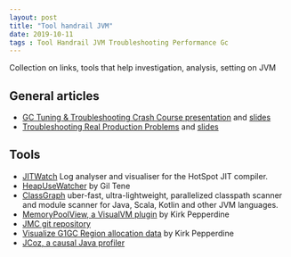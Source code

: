 ```yaml
---
layout: post
title: "Tool handrail JVM"
date: 2019-10-11
tags : Tool Handrail JVM Troubleshooting Performance Gc
---
```


Collection on links, tools that help investigation, analysis, setting on JVM

## General articles

* [GC Tuning & Troubleshooting Crash Course presentation](https://blog.gceasy.io/2019/10/10/jax-london-conference-2019/) and [slides](https://www.slideshare.net/MaliniV3/gc-tuning-troubleshooting-crash-course)    
* [Troubleshooting Real Production Problems](https://blog.gceasy.io/2019/10/10/troubleshooting-real-production-problems-at-jax-london-2019/) and [slides](https://www.slideshare.net/MaliniV3/troubleshooting-real-production-problems)    


## Tools

* [JITWatch](https://github.com/AdoptOpenJDK/jitwatch) Log analyser and visualiser for the HotSpot JIT compiler.    
* [HeapUseWatcher](https://github.com/giltene/HeapUseWatcher) by Gil Tene    
* [ClassGraph](https://github.com/classgraph/classgraph) uber-fast, ultra-lightweight, parallelized classpath scanner and module scanner for Java, Scala, Kotlin and other JVM languages.   
* [MemoryPoolView, a VisualVM plugin](https://github.com/kcpeppe/memorypoolview) by Kirk Pepperdine    
* [JMC git repository](https://github.com/JDKMissionControl/jmc)    
* [Visualize G1GC Region allocation data](https://github.com/kcpeppe/regions) by Kirk Pepperdine
* [JCoz, a causal Java profiler](http://decave.github.io/JCoz/)     

